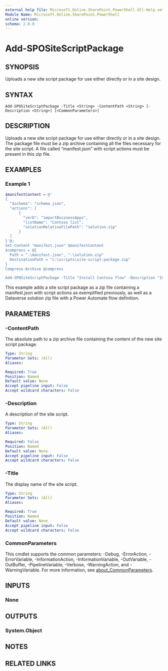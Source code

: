 ```yaml
---
external help file: Microsoft.Online.SharePoint.PowerShell.dll-Help.xml
Module Name: Microsoft.Online.SharePoint.PowerShell
online version:
schema: 2.0.0
---
```


# Add-SPOSiteScriptPackage

## SYNOPSIS
Uploads a new site script package for use either directly or in a site design.

## SYNTAX

```
Add-SPOSiteScriptPackage -Title <String> -ContentPath <String> [-Description <String>] [<CommonParameters>]
```

## DESCRIPTION
Uploads a new site script package for use either directly or in a site design. The package file must be a zip archive containing all the files necessary for the site script. A file called “manifest.json” with script actions must be present in this zip file.

## EXAMPLES

### Example 1

```powershell
$manifestContent = @'
{
  "$schema": "schema.json",
  "actions": [
      {
        "verb": "importBusinessApps",
        "listName": "Contoso list",
        "solutionRelativeFilePath": "solution.zip"
      }
  ]
}'@;
Set-Content "manifest.json" $manifestContent
$compress = @{
  Path = ".\manifest.json", ".\solution.zip"
  DestinationPath = "c:\scripts\site-script-package.zip"
}
Compress-Archive @compress

Add-SPOSiteScriptPackage -Title "Install Contoso flow" -Description "Installs the new Contoso flow in a list" -ContentPath "c:\scripts\site-script-package.zip"
```

This example adds a site script package as a zip file containing a manifest.json with script actions as exemplified previously, as well as a Dataverse solution zip file with a Power Automate flow definition.
 
## PARAMETERS

### -ContentPath
The absolute path to a zip archive file containing the content of the new site script package.

```yaml
Type: String
Parameter Sets: (All)
Aliases:

Required: True
Position: Named
Default value: None
Accept pipeline input: False
Accept wildcard characters: False
```

### -Description
A description of the site script.

```yaml
Type: String
Parameter Sets: (All)
Aliases:

Required: False
Position: Named
Default value: None
Accept pipeline input: False
Accept wildcard characters: False
```

### -Title
The display name of the site script.

```yaml
Type: String
Parameter Sets: (All)
Aliases:

Required: True
Position: Named
Default value: None
Accept pipeline input: False
Accept wildcard characters: False
```

### CommonParameters
This cmdlet supports the common parameters: -Debug, -ErrorAction, -ErrorVariable, -InformationAction, -InformationVariable, -OutVariable, -OutBuffer, -PipelineVariable, -Verbose, -WarningAction, and -WarningVariable. For more information, see [about_CommonParameters](https://go.microsoft.com/fwlink/?LinkID=113216).

## INPUTS

### None

## OUTPUTS

### System.Object

## NOTES

## RELATED LINKS
